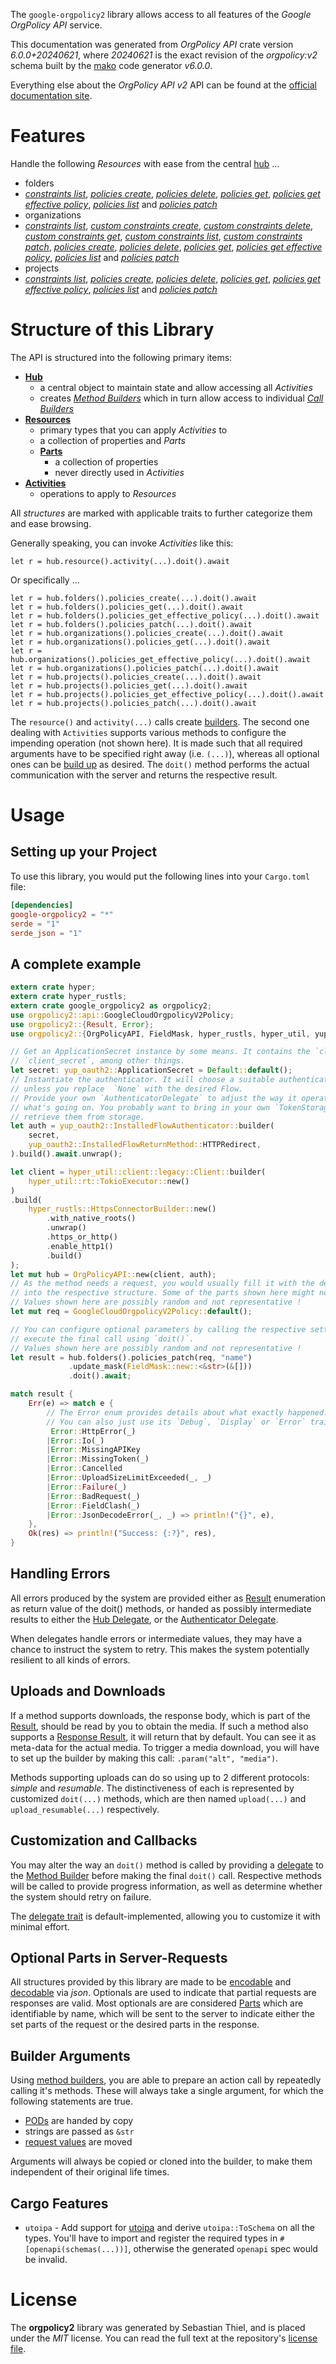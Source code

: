 <!---
DO NOT EDIT !
This file was generated automatically from 'src/generator/templates/api/README.md.mako'
DO NOT EDIT !
-->
The `google-orgpolicy2` library allows access to all features of the *Google OrgPolicy API* service.

This documentation was generated from *OrgPolicy API* crate version *6.0.0+20240621*, where *20240621* is the exact revision of the *orgpolicy:v2* schema built by the [mako](http://www.makotemplates.org/) code generator *v6.0.0*.

Everything else about the *OrgPolicy API* *v2* API can be found at the
[official documentation site](https://cloud.google.com/orgpolicy/docs/reference/rest/index.html).
# Features

Handle the following *Resources* with ease from the central [hub](https://docs.rs/google-orgpolicy2/6.0.0+20240621/google_orgpolicy2/OrgPolicyAPI) ...

* folders
 * [*constraints list*](https://docs.rs/google-orgpolicy2/6.0.0+20240621/google_orgpolicy2/api::FolderConstraintListCall), [*policies create*](https://docs.rs/google-orgpolicy2/6.0.0+20240621/google_orgpolicy2/api::FolderPolicyCreateCall), [*policies delete*](https://docs.rs/google-orgpolicy2/6.0.0+20240621/google_orgpolicy2/api::FolderPolicyDeleteCall), [*policies get*](https://docs.rs/google-orgpolicy2/6.0.0+20240621/google_orgpolicy2/api::FolderPolicyGetCall), [*policies get effective policy*](https://docs.rs/google-orgpolicy2/6.0.0+20240621/google_orgpolicy2/api::FolderPolicyGetEffectivePolicyCall), [*policies list*](https://docs.rs/google-orgpolicy2/6.0.0+20240621/google_orgpolicy2/api::FolderPolicyListCall) and [*policies patch*](https://docs.rs/google-orgpolicy2/6.0.0+20240621/google_orgpolicy2/api::FolderPolicyPatchCall)
* organizations
 * [*constraints list*](https://docs.rs/google-orgpolicy2/6.0.0+20240621/google_orgpolicy2/api::OrganizationConstraintListCall), [*custom constraints create*](https://docs.rs/google-orgpolicy2/6.0.0+20240621/google_orgpolicy2/api::OrganizationCustomConstraintCreateCall), [*custom constraints delete*](https://docs.rs/google-orgpolicy2/6.0.0+20240621/google_orgpolicy2/api::OrganizationCustomConstraintDeleteCall), [*custom constraints get*](https://docs.rs/google-orgpolicy2/6.0.0+20240621/google_orgpolicy2/api::OrganizationCustomConstraintGetCall), [*custom constraints list*](https://docs.rs/google-orgpolicy2/6.0.0+20240621/google_orgpolicy2/api::OrganizationCustomConstraintListCall), [*custom constraints patch*](https://docs.rs/google-orgpolicy2/6.0.0+20240621/google_orgpolicy2/api::OrganizationCustomConstraintPatchCall), [*policies create*](https://docs.rs/google-orgpolicy2/6.0.0+20240621/google_orgpolicy2/api::OrganizationPolicyCreateCall), [*policies delete*](https://docs.rs/google-orgpolicy2/6.0.0+20240621/google_orgpolicy2/api::OrganizationPolicyDeleteCall), [*policies get*](https://docs.rs/google-orgpolicy2/6.0.0+20240621/google_orgpolicy2/api::OrganizationPolicyGetCall), [*policies get effective policy*](https://docs.rs/google-orgpolicy2/6.0.0+20240621/google_orgpolicy2/api::OrganizationPolicyGetEffectivePolicyCall), [*policies list*](https://docs.rs/google-orgpolicy2/6.0.0+20240621/google_orgpolicy2/api::OrganizationPolicyListCall) and [*policies patch*](https://docs.rs/google-orgpolicy2/6.0.0+20240621/google_orgpolicy2/api::OrganizationPolicyPatchCall)
* projects
 * [*constraints list*](https://docs.rs/google-orgpolicy2/6.0.0+20240621/google_orgpolicy2/api::ProjectConstraintListCall), [*policies create*](https://docs.rs/google-orgpolicy2/6.0.0+20240621/google_orgpolicy2/api::ProjectPolicyCreateCall), [*policies delete*](https://docs.rs/google-orgpolicy2/6.0.0+20240621/google_orgpolicy2/api::ProjectPolicyDeleteCall), [*policies get*](https://docs.rs/google-orgpolicy2/6.0.0+20240621/google_orgpolicy2/api::ProjectPolicyGetCall), [*policies get effective policy*](https://docs.rs/google-orgpolicy2/6.0.0+20240621/google_orgpolicy2/api::ProjectPolicyGetEffectivePolicyCall), [*policies list*](https://docs.rs/google-orgpolicy2/6.0.0+20240621/google_orgpolicy2/api::ProjectPolicyListCall) and [*policies patch*](https://docs.rs/google-orgpolicy2/6.0.0+20240621/google_orgpolicy2/api::ProjectPolicyPatchCall)




# Structure of this Library

The API is structured into the following primary items:

* **[Hub](https://docs.rs/google-orgpolicy2/6.0.0+20240621/google_orgpolicy2/OrgPolicyAPI)**
    * a central object to maintain state and allow accessing all *Activities*
    * creates [*Method Builders*](https://docs.rs/google-orgpolicy2/6.0.0+20240621/google_orgpolicy2/common::MethodsBuilder) which in turn
      allow access to individual [*Call Builders*](https://docs.rs/google-orgpolicy2/6.0.0+20240621/google_orgpolicy2/common::CallBuilder)
* **[Resources](https://docs.rs/google-orgpolicy2/6.0.0+20240621/google_orgpolicy2/common::Resource)**
    * primary types that you can apply *Activities* to
    * a collection of properties and *Parts*
    * **[Parts](https://docs.rs/google-orgpolicy2/6.0.0+20240621/google_orgpolicy2/common::Part)**
        * a collection of properties
        * never directly used in *Activities*
* **[Activities](https://docs.rs/google-orgpolicy2/6.0.0+20240621/google_orgpolicy2/common::CallBuilder)**
    * operations to apply to *Resources*

All *structures* are marked with applicable traits to further categorize them and ease browsing.

Generally speaking, you can invoke *Activities* like this:

```Rust,ignore
let r = hub.resource().activity(...).doit().await
```

Or specifically ...

```ignore
let r = hub.folders().policies_create(...).doit().await
let r = hub.folders().policies_get(...).doit().await
let r = hub.folders().policies_get_effective_policy(...).doit().await
let r = hub.folders().policies_patch(...).doit().await
let r = hub.organizations().policies_create(...).doit().await
let r = hub.organizations().policies_get(...).doit().await
let r = hub.organizations().policies_get_effective_policy(...).doit().await
let r = hub.organizations().policies_patch(...).doit().await
let r = hub.projects().policies_create(...).doit().await
let r = hub.projects().policies_get(...).doit().await
let r = hub.projects().policies_get_effective_policy(...).doit().await
let r = hub.projects().policies_patch(...).doit().await
```

The `resource()` and `activity(...)` calls create [builders][builder-pattern]. The second one dealing with `Activities`
supports various methods to configure the impending operation (not shown here). It is made such that all required arguments have to be
specified right away (i.e. `(...)`), whereas all optional ones can be [build up][builder-pattern] as desired.
The `doit()` method performs the actual communication with the server and returns the respective result.

# Usage

## Setting up your Project

To use this library, you would put the following lines into your `Cargo.toml` file:

```toml
[dependencies]
google-orgpolicy2 = "*"
serde = "1"
serde_json = "1"
```

## A complete example

```Rust
extern crate hyper;
extern crate hyper_rustls;
extern crate google_orgpolicy2 as orgpolicy2;
use orgpolicy2::api::GoogleCloudOrgpolicyV2Policy;
use orgpolicy2::{Result, Error};
use orgpolicy2::{OrgPolicyAPI, FieldMask, hyper_rustls, hyper_util, yup_oauth2};

// Get an ApplicationSecret instance by some means. It contains the `client_id` and
// `client_secret`, among other things.
let secret: yup_oauth2::ApplicationSecret = Default::default();
// Instantiate the authenticator. It will choose a suitable authentication flow for you,
// unless you replace  `None` with the desired Flow.
// Provide your own `AuthenticatorDelegate` to adjust the way it operates and get feedback about
// what's going on. You probably want to bring in your own `TokenStorage` to persist tokens and
// retrieve them from storage.
let auth = yup_oauth2::InstalledFlowAuthenticator::builder(
    secret,
    yup_oauth2::InstalledFlowReturnMethod::HTTPRedirect,
).build().await.unwrap();

let client = hyper_util::client::legacy::Client::builder(
    hyper_util::rt::TokioExecutor::new()
)
.build(
    hyper_rustls::HttpsConnectorBuilder::new()
        .with_native_roots()
        .unwrap()
        .https_or_http()
        .enable_http1()
        .build()
);
let mut hub = OrgPolicyAPI::new(client, auth);
// As the method needs a request, you would usually fill it with the desired information
// into the respective structure. Some of the parts shown here might not be applicable !
// Values shown here are possibly random and not representative !
let mut req = GoogleCloudOrgpolicyV2Policy::default();

// You can configure optional parameters by calling the respective setters at will, and
// execute the final call using `doit()`.
// Values shown here are possibly random and not representative !
let result = hub.folders().policies_patch(req, "name")
             .update_mask(FieldMask::new::<&str>(&[]))
             .doit().await;

match result {
    Err(e) => match e {
        // The Error enum provides details about what exactly happened.
        // You can also just use its `Debug`, `Display` or `Error` traits
         Error::HttpError(_)
        |Error::Io(_)
        |Error::MissingAPIKey
        |Error::MissingToken(_)
        |Error::Cancelled
        |Error::UploadSizeLimitExceeded(_, _)
        |Error::Failure(_)
        |Error::BadRequest(_)
        |Error::FieldClash(_)
        |Error::JsonDecodeError(_, _) => println!("{}", e),
    },
    Ok(res) => println!("Success: {:?}", res),
}

```
## Handling Errors

All errors produced by the system are provided either as [Result](https://docs.rs/google-orgpolicy2/6.0.0+20240621/google_orgpolicy2/common::Result) enumeration as return value of
the doit() methods, or handed as possibly intermediate results to either the
[Hub Delegate](https://docs.rs/google-orgpolicy2/6.0.0+20240621/google_orgpolicy2/common::Delegate), or the [Authenticator Delegate](https://docs.rs/yup-oauth2/*/yup_oauth2/trait.AuthenticatorDelegate.html).

When delegates handle errors or intermediate values, they may have a chance to instruct the system to retry. This
makes the system potentially resilient to all kinds of errors.

## Uploads and Downloads
If a method supports downloads, the response body, which is part of the [Result](https://docs.rs/google-orgpolicy2/6.0.0+20240621/google_orgpolicy2/common::Result), should be
read by you to obtain the media.
If such a method also supports a [Response Result](https://docs.rs/google-orgpolicy2/6.0.0+20240621/google_orgpolicy2/common::ResponseResult), it will return that by default.
You can see it as meta-data for the actual media. To trigger a media download, you will have to set up the builder by making
this call: `.param("alt", "media")`.

Methods supporting uploads can do so using up to 2 different protocols:
*simple* and *resumable*. The distinctiveness of each is represented by customized
`doit(...)` methods, which are then named `upload(...)` and `upload_resumable(...)` respectively.

## Customization and Callbacks

You may alter the way an `doit()` method is called by providing a [delegate](https://docs.rs/google-orgpolicy2/6.0.0+20240621/google_orgpolicy2/common::Delegate) to the
[Method Builder](https://docs.rs/google-orgpolicy2/6.0.0+20240621/google_orgpolicy2/common::CallBuilder) before making the final `doit()` call.
Respective methods will be called to provide progress information, as well as determine whether the system should
retry on failure.

The [delegate trait](https://docs.rs/google-orgpolicy2/6.0.0+20240621/google_orgpolicy2/common::Delegate) is default-implemented, allowing you to customize it with minimal effort.

## Optional Parts in Server-Requests

All structures provided by this library are made to be [encodable](https://docs.rs/google-orgpolicy2/6.0.0+20240621/google_orgpolicy2/common::RequestValue) and
[decodable](https://docs.rs/google-orgpolicy2/6.0.0+20240621/google_orgpolicy2/common::ResponseResult) via *json*. Optionals are used to indicate that partial requests are responses
are valid.
Most optionals are are considered [Parts](https://docs.rs/google-orgpolicy2/6.0.0+20240621/google_orgpolicy2/common::Part) which are identifiable by name, which will be sent to
the server to indicate either the set parts of the request or the desired parts in the response.

## Builder Arguments

Using [method builders](https://docs.rs/google-orgpolicy2/6.0.0+20240621/google_orgpolicy2/common::CallBuilder), you are able to prepare an action call by repeatedly calling it's methods.
These will always take a single argument, for which the following statements are true.

* [PODs][wiki-pod] are handed by copy
* strings are passed as `&str`
* [request values](https://docs.rs/google-orgpolicy2/6.0.0+20240621/google_orgpolicy2/common::RequestValue) are moved

Arguments will always be copied or cloned into the builder, to make them independent of their original life times.

[wiki-pod]: http://en.wikipedia.org/wiki/Plain_old_data_structure
[builder-pattern]: http://en.wikipedia.org/wiki/Builder_pattern
[google-go-api]: https://github.com/google/google-api-go-client

## Cargo Features

* `utoipa` - Add support for [utoipa](https://crates.io/crates/utoipa) and derive `utoipa::ToSchema` on all
the types. You'll have to import and register the required types in `#[openapi(schemas(...))]`, otherwise the
generated `openapi` spec would be invalid.


# License
The **orgpolicy2** library was generated by Sebastian Thiel, and is placed
under the *MIT* license.
You can read the full text at the repository's [license file][repo-license].

[repo-license]: https://github.com/Byron/google-apis-rsblob/main/LICENSE.md

